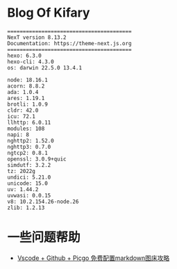 # Blog Of Kifary

```
========================================
NexT version 8.13.2
Documentation: https://theme-next.js.org
========================================
hexo: 6.3.0
hexo-cli: 4.3.0
os: darwin 22.5.0 13.4.1

node: 18.16.1
acorn: 8.8.2
ada: 1.0.4
ares: 1.19.1
brotli: 1.0.9
cldr: 42.0
icu: 72.1
llhttp: 6.0.11
modules: 108
napi: 8
nghttp2: 1.52.0
nghttp3: 0.7.0
ngtcp2: 0.8.1
openssl: 3.0.9+quic
simdutf: 3.2.2
tz: 2022g
undici: 5.21.0
unicode: 15.0
uv: 1.44.2
uvwasi: 0.0.15
v8: 10.2.154.26-node.26
zlib: 1.2.13
```
# 一些问题帮助
- [Vscode + Github + Picgo 免费配置markdown图床攻略](https://zhuanlan.zhihu.com/p/532669042)
